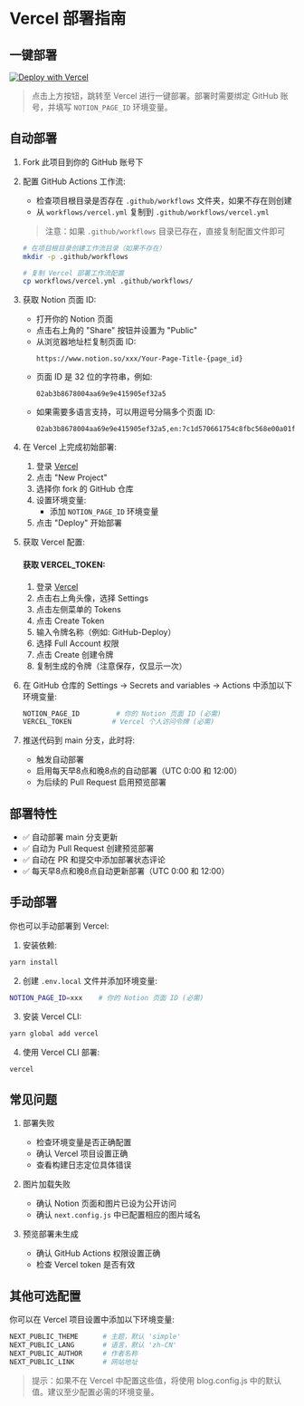 # Vercel 部署指南

## 一键部署

[![Deploy with Vercel](https://vercel.com/button)](https://vercel.com/new/clone?repository-url=https://github.com/blog-starter/notionNext-starter&repository-name=my-notion-blog&env=NOTION_PAGE_ID)

> 点击上方按钮，跳转至 Vercel 进行一键部署。部署时需要绑定 GitHub 账号，并填写 `NOTION_PAGE_ID` 环境变量。

## 自动部署

1. Fork 此项目到你的 GitHub 账号下

2. 配置 GitHub Actions 工作流:
   - 检查项目根目录是否存在 `.github/workflows` 文件夹，如果不存在则创建
   - 从 `workflows/vercel.yml` 复制到 `.github/workflows/vercel.yml`
   > 注意：如果 `.github/workflows` 目录已存在，直接复制配置文件即可
   ```bash
   # 在项目根目录创建工作流目录（如果不存在）
   mkdir -p .github/workflows
   
   # 复制 Vercel 部署工作流配置
   cp workflows/vercel.yml .github/workflows/
   ```

3. 获取 Notion 页面 ID:
   - 打开你的 Notion 页面
   - 点击右上角的 "Share" 按钮并设置为 "Public"
   - 从浏览器地址栏复制页面 ID:
     ```
     https://www.notion.so/xxx/Your-Page-Title-{page_id}
     ```
   - 页面 ID 是 32 位的字符串，例如:
     ```
     02ab3b8678004aa69e9e415905ef32a5
     ```
   - 如果需要多语言支持，可以用逗号分隔多个页面 ID:
     ```
     02ab3b8678004aa69e9e415905ef32a5,en:7c1d570661754c8fbc568e00a01fd70e
     ```

4. 在 Vercel 上完成初始部署:
   1. 登录 [Vercel](https://vercel.com)
   2. 点击 "New Project"
   3. 选择你 fork 的 GitHub 仓库
   4. 设置环境变量:
      - 添加 `NOTION_PAGE_ID` 环境变量
   5. 点击 "Deploy" 开始部署

5. 获取 Vercel 配置:

   #### 获取 VERCEL_TOKEN:
   1. 登录 [Vercel](https://vercel.com)
   2. 点击右上角头像，选择 Settings
   3. 点击左侧菜单的 Tokens
   4. 点击 Create Token
   5. 输入令牌名称（例如: GitHub-Deploy）
   6. 选择 Full Account 权限
   7. 点击 Create 创建令牌
   8. 复制生成的令牌（注意保存，仅显示一次）

6. 在 GitHub 仓库的 Settings -> Secrets and variables -> Actions 中添加以下环境变量:

   ```bash
   NOTION_PAGE_ID         # 你的 Notion 页面 ID (必需)
   VERCEL_TOKEN          # Vercel 个人访问令牌 (必需)
   ```

7. 推送代码到 main 分支，此时将:
   - 触发自动部署
   - 启用每天早8点和晚8点的自动部署（UTC 0:00 和 12:00）
   - 为后续的 Pull Request 启用预览部署

## 部署特性

- ✅ 自动部署 main 分支更新
- ✅ 自动为 Pull Request 创建预览部署
- ✅ 自动在 PR 和提交中添加部署状态评论
- ✅ 每天早8点和晚8点自动更新部署（UTC 0:00 和 12:00）

## 手动部署

你也可以手动部署到 Vercel:

1. 安装依赖:
```bash
yarn install
```

2. 创建 `.env.local` 文件并添加环境变量:
```bash
NOTION_PAGE_ID=xxx    # 你的 Notion 页面 ID (必需)
```

3. 安装 Vercel CLI:
```bash
yarn global add vercel
```

4. 使用 Vercel CLI 部署:
```bash
vercel
```

## 常见问题

1. 部署失败
   - 检查环境变量是否正确配置
   - 确认 Vercel 项目设置正确
   - 查看构建日志定位具体错误

2. 图片加载失败
   - 确认 Notion 页面和图片已设为公开访问
   - 确认 `next.config.js` 中已配置相应的图片域名

3. 预览部署未生成
   - 确认 GitHub Actions 权限设置正确
   - 检查 Vercel token 是否有效

## 其他可选配置

你可以在 Vercel 项目设置中添加以下环境变量:

```bash
NEXT_PUBLIC_THEME      # 主题，默认 'simple'
NEXT_PUBLIC_LANG       # 语言，默认 'zh-CN'
NEXT_PUBLIC_AUTHOR     # 作者名称
NEXT_PUBLIC_LINK       # 网站地址
```

> 提示：如果不在 Vercel 中配置这些值，将使用 blog.config.js 中的默认值。建议至少配置必需的环境变量。 